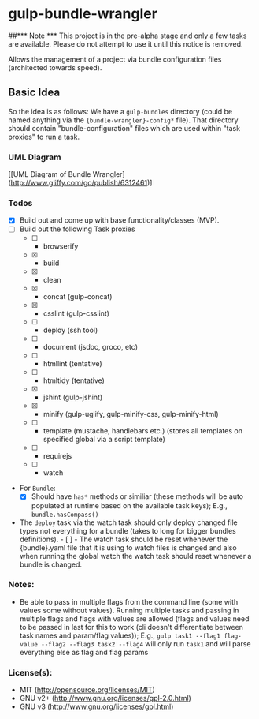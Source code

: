 gulp-bundle-wrangler
====================

##*** Note ***
This project is in the pre-alpha stage and only a few tasks are available.
Please do not attempt to use it until this notice is removed.

Allows the management of a project via bundle configuration files (architected towards speed).

## Basic Idea
So the idea is as follows:
  We have a `gulp-bundles` directory (could be named anything via the `{bundle-wrangler}-config*` file).
That directory should contain "bundle-configuration" files which are used within "task proxies" to run a task.

### UML Diagram
[[UML Diagram of Bundle Wrangler] (http://www.gliffy.com/go/publish/6312461)]

### Todos

- [X] Build out and come up with base functionality/classes (MVP).
- [ ] Build out the following Task proxies
	- [ ] - browserify
	- [x] - build
	- [X] - clean
	- [X] - concat (gulp-concat)
	- [X] - csslint (gulp-csslint)
	- [ ] - deploy (ssh tool)
	- [ ] - document (jsdoc, groco, etc)
	- [ ] - htmllint (tentative)
	- [ ] - htmltidy (tentative)
	- [X] - jshint (gulp-jshint)
	- [X] - minify (gulp-uglify, gulp-minify-css, gulp-minify-html)
	- [ ] - template (mustache, handlebars etc.) (stores all templates on specified global via a script template)
	- [ ] - requirejs
	- [ ] - watch
- For `Bundle`:
	- [X] Should have `has*` methods or similiar (these methods will be auto
	populated at runtime based on the available task keys);  E.g., `bundle.hasCompass()`
- The `deploy` task via the watch task should only deploy changed file types not everything for a bundle (takes to long for bigger bundles definitions).
        - [ ] - The watch task should be reset whenever the {bundle}.yaml file that it is using to watch files is changed and also when running the global watch the watch task should reset whenever a bundle is changed.

### Notes:
- Be able to pass in multiple flags from the command line (some with values some without values).  Running multiple tasks and passing in multiple
flags and flags with values are allowed  (flags and values need to be passed in last for this to work (cli doesn't differentiate between task names and param/flag values));  E.g.,
`gulp task1 --flag1 flag-value --flag2 --flag3 task2 --flag4` will only run `task1` and will parse everything else as flag and flag params

### License(s):
- MIT (http://opensource.org/licenses/MIT)
- GNU v2+ (http://www.gnu.org/licenses/gpl-2.0.html)
- GNU v3 (http://www.gnu.org/licenses/gpl.html)
